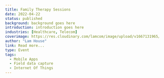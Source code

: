 ```yaml
---
title: Family Therapy Sessions
date: 2022-04-22
status: published
background: background goes here
introduction: introduction goes here
industries: [Healthcare, Telecom]
coverimage: https://res.cloudinary.com/lamcom/image/upload/v1667131965/mindbeyond/icon/group-therapy_ndigk1.png
author: "Lam House"
link: Read more...
type: Event
tags:
  - Mobile Apps
  - Field data capture
  - Internet Of Things
---
```

<!--more-->

